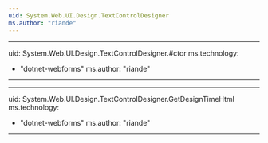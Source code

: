 ```yaml
---
uid: System.Web.UI.Design.TextControlDesigner
ms.author: "riande"
---
```


---
uid: System.Web.UI.Design.TextControlDesigner.#ctor
ms.technology: 
  - "dotnet-webforms"
ms.author: "riande"
---

---
uid: System.Web.UI.Design.TextControlDesigner.GetDesignTimeHtml
ms.technology: 
  - "dotnet-webforms"
ms.author: "riande"
---
